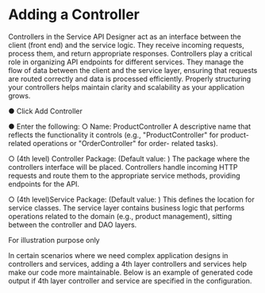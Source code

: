 # Adding a Controller

Controllers in the Service API Designer act as an interface between the client (front end) and the service logic. They receive incoming requests, process them, and return appropriate responses. Controllers play a critical role in organizing API endpoints for different services. They manage the flow of data between the client and the service layer, ensuring that requests are routed correctly and data is processed efficiently. Properly structuring your controllers helps maintain clarity and scalability as your application grows.

● Click Add Controller

● Enter the following: 
	○ Name: ProductController 
		A descriptive name that reflects the functionality it controls (e.g., 
		"ProductController" for product-related operations or "OrderController" for order-		related tasks).

○ (4th level) Controller Package: <BLANK> (Default value: <BLANK>) 
The package where the controllers interface will be placed. Controllers handle incoming HTTP requests and route them to the appropriate service methods, providing endpoints for the API.

○ (4th level)Service Package: <BLANK> (Default value: <BLANK>) 
This defines the location for service classes. The service layer contains business logic that performs operations related to the domain (e.g., product management), sitting between the controller and DAO layers.











For illustration purpose only

In certain scenarios where we need complex application designs in controllers and services, adding a 4th layer controllers and services help make our code more maintainable. Below is an example of generated code output if 4th layer controller and service are specified in the configuration.

